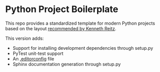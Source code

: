 Python Project Boilerplate
==========================

This repo provides a standardized template for modern Python projects based
on the layout [recommended by Kenneth Reitz](http://www.kennethreitz.org/essays/repository-structure-and-python).

This version adds:
* Support for installing development dependencies through setup.py
* PyTest unit-test support
* An [.editorconfig](http://editorconfig.org/) file
* Sphinx documentation generation through setup.py
